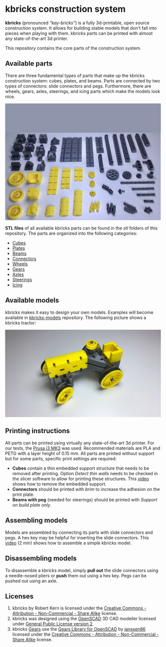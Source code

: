 # kbricks construction system

**kbricks** (pronounced *"kay-bricks"*) is a fully 3d-printable, open source construction system. It allows for building stable models that don't fall into pieces when playing with them. kbricks parts can be printed with almost any state-of-the-art 3d printer.

This repository contains the core parts of the construction system.

## Available parts

There are three fundamental types of parts that make up the kbricks construction system: cubes, plates, and beams. Parts are connected by two types of connectors: slide connectors and pegs. Furthermore, there are wheels, gears, axles, steerings, and icing parts which make the models look nice.

  ![Examples of kbricks parts](img/kbricks_parts.jpg)

**STL files** of all available kbricks parts can be found in the *stl* folders of this repository. The parts are organized into the following categories:

* [Cubes](stl/cubes)
* [Plates](stl/plates)
* [Beams](stl/beams)
* [Connectors](stl/connectors)
* [Wheels](stl/wheels)
* [Gears](stl/gears)
* [Axles](stl/axles)
* [Steerings](stl/steerings)
* [Icing](stl/icing)

## Available models

kbricks makes it easy to design your own models. Examples will become available in [kbricks-models](https://github.com/kbricks/kbricks-models) repository. The following picture shows a kbricks tractor:

  ![kbricks tractor](img/kbricks_tractor.png)

## Printing instructions

All parts can be printed using virtually any state-of-the-art 3d printer. For our tests, the [Prusa i3 MK3](https://en.wikipedia.org/wiki/Prusa_i3) was used. Recommended materials are PLA and PETG with a layer height of 0.15 mm. All parts are printed without support but for some parts, specific print settings are required:

* **Cubes** contain a thin embedded support structure that needs to be removed after printing. Option *Detect thin walls* needs to be checked in the slicer software to allow for printing these structures. This [video](https://youtu.be/IWulSZqhvvo) shows how to remove the embedded support.
* **Connectors** should be printed with *brim* to increase the adhesion on the print plate.
* **Beams with peg** (needed for steerings) should be printed with *Support on build plate only*.

## Assembling models

Models are assembled by connecting its parts with slide connectors and pegs. A hex key may be helpful for inserting the slide connectors. This [video](https://youtu.be/3_plykmoSQs) (2 min) shows how to assemble a simple kbricks model.

## Disassembling models

To disassemble a kbricks model, simply **pull out** the slide connectors using a needle-nosed pliers or **push** them out using a hex key. Pegs can be pushed out using an axle.

## Licenses

1. kbricks by Robert Kern is licensed under the [Creative Commons - Attribution - Non-Commercial - Share Alike](LICENSE.txt) license.
2. kbricks was designed using the [OpenSCAD](https://www.openscad.org) 3D CAD modeller licensed under [General Public License version 2](http://www.gnu.org/licenses/gpl-2.0.html).
3. kbricks [Gears](img/gears) use the [Gears Library for OpenSCAD](https://www.thingiverse.com/thing:1604369) by [janssen86](https://www.thingiverse.com/janssen86) licensed under the [Creative Commons - Attribution - Non-Commercial - Share Alike](http://creativecommons.org/licenses/by-nc-sa/3.0/) license.
